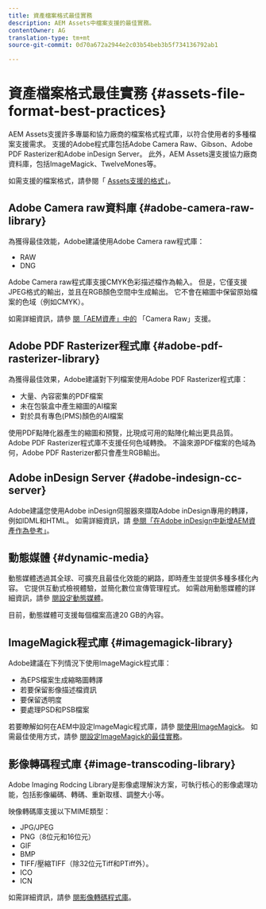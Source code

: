 ```yaml
---
title: 資產檔案格式最佳實務
description: AEM Assets中檔案支援的最佳實務。
contentOwner: AG
translation-type: tm+mt
source-git-commit: 0d70a672a2944e2c03b54beb3b5f734136792ab1

---
```



# 資產檔案格式最佳實務 {#assets-file-format-best-practices}

AEM Assets支援許多專屬和協力廠商的檔案格式程式庫，以符合使用者的多種檔案支援需求。 支援的Adobe程式庫包括Adobe Camera Raw、Gibson、Adobe PDF Rasterizer和Adobe inDesign Server。 此外，AEM Assets還支援協力廠商資料庫，包括ImageMagick、TwelveMones等。

如需支援的檔案格式，請參閱「 [Assets支援的格式」](assets-formats.md)。

## Adobe Camera raw資料庫 {#adobe-camera-raw-library}

為獲得最佳效能，Adobe建議使用Adobe Camera raw程式庫：

* RAW
* DNG

Adobe Camera raw程式庫支援CMYK色彩描述檔作為輸入。 但是，它僅支援JPEG格式的輸出，並且在RGB顏色空間中生成輸出。 它不會在縮圖中保留原始檔案的色域（例如CMYK）。

如需詳細資訊，請參 [閱「AEM資產」中的](camera-raw.md) 「Camera Raw」支援。

## Adobe PDF Rasterizer程式庫 {#adobe-pdf-rasterizer-library}

為獲得最佳效果，Adobe建議對下列檔案使用Adobe PDF Rasterizer程式庫：

* 大量、內容密集的PDF檔案
* 未在包裝盒中產生縮圖的AI檔案
* 對於具有專色(PMS)顏色的AI檔案

使用PDF點陣化器產生的縮圖和預覽，比現成可用的點陣化輸出更具品質。 Adobe PDF Rasterizer程式庫不支援任何色域轉換。 不論來源PDF檔案的色域為何，Adobe PDF Rasterizer都只會產生RGB輸出。

## Adobe inDesign Server {#adobe-indesign-cc-server}

Adobe建議您使用Adobe inDesign伺服器來擷取Adobe inDesign專用的轉譯，例如IDML和HTML。 如需詳細資訊，請 [參閱「在Adobe inDesign中新增AEM資產作為參考」](managing-linked-subassets.md#add-aem-assets-as-references-in-adobe-indesign)。

## 動態媒體  {#dynamic-media}

動態媒體透過其全球、可擴充且最佳化效能的網路，即時產生並提供多種多樣化內容。 它提供互動式檢視體驗，並簡化數位宣傳管理程式。 如需啟用動態媒體的詳細資訊，請參 [閱設定動態媒體](config-dynamic.md)。

目前，動態媒體可支援每個檔案高達20 GB的內容。

## ImageMagick程式庫 {#imagemagick-library}

Adobe建議在下列情況下使用ImageMagick程式庫：

* 為EPS檔案生成縮略圖轉譯
* 若要保留影像描述檔資訊
* 要保留透明度
* 要處理PSD和PSB檔案

若要瞭解如何在AEM中設定ImageMagic程式庫，請參 [閱使用ImageMagick](media-handlers.md#an-example-using-imagemagick)。 如需最佳使用方式，請參 [閱設定ImageMagick的最佳實務](best-practices-for-imagemagick.md)。

## 影像轉碼程式庫 {#image-transcoding-library}

Adobe Imaging Rodcing Library是影像處理解決方案，可執行核心的影像處理功能，包括影像編碼、轉碼、重新取樣、調整大小等。

映像轉碼庫支援以下MIME類型：

* JPG/JPEG
* PNG（8位元和16位元）
* GIF
* BMP
* TIFF/壓縮TIFF（除32位元Tiff和PTiff外）。
* ICO
* ICN

如需詳細資訊，請參 [閱影像轉碼程式庫](imaging-transcoding-library.md)。
